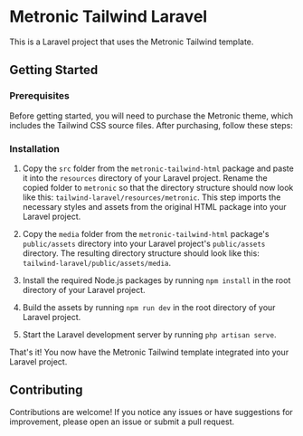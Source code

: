 # Metronic Tailwind Laravel

This is a Laravel project that uses the Metronic Tailwind template.

## Getting Started

### Prerequisites

Before getting started, you will need to purchase the Metronic theme, which includes the Tailwind CSS source files. After purchasing, follow these steps:

### Installation

1. Copy the `src` folder from the `metronic-tailwind-html` package and paste it into the `resources` directory of your Laravel project. Rename the copied folder to `metronic` so that the directory structure should now look like this: `tailwind-laravel/resources/metronic`. This step imports the necessary styles and assets from the original HTML package into your Laravel project.

2. Copy the `media` folder from the `metronic-tailwind-html` package's `public/assets` directory into your Laravel project's `public/assets` directory. The resulting directory structure should look like this: `tailwind-laravel/public/assets/media`.

3. Install the required Node.js packages by running `npm install` in the root directory of your Laravel project.

4. Build the assets by running `npm run dev` in the root directory of your Laravel project.

5. Start the Laravel development server by running `php artisan serve`.

That's it! You now have the Metronic Tailwind template integrated into your Laravel project.

## Contributing

Contributions are welcome! If you notice any issues or have suggestions for improvement, please open an issue or submit a pull request.
